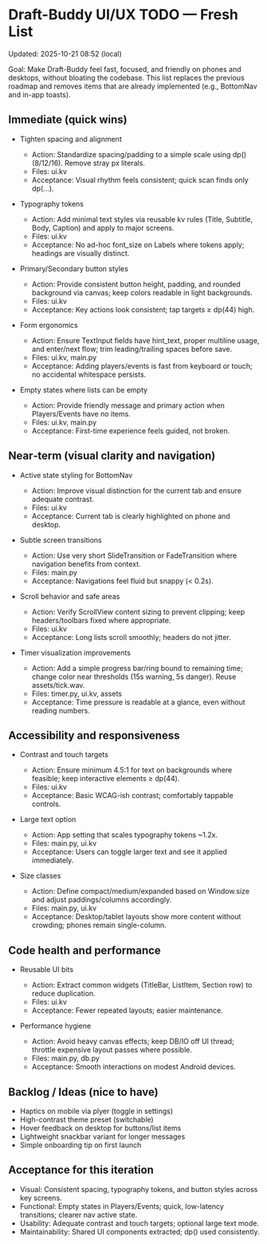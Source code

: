 # Draft-Buddy UI/UX TODO — Fresh List

Updated: 2025-10-21 08:52 (local)

Goal: Make Draft-Buddy feel fast, focused, and friendly on phones and desktops, without bloating the codebase. This list replaces the previous roadmap and removes items that are already implemented (e.g., BottomNav and in-app toasts).


## Immediate (quick wins)
- Tighten spacing and alignment
  - Action: Standardize spacing/padding to a simple scale using dp() (8/12/16). Remove stray px literals.
  - Files: ui.kv
  - Acceptance: Visual rhythm feels consistent; quick scan finds only dp(...).

- Typography tokens
  - Action: Add minimal text styles via reusable kv rules (Title, Subtitle, Body, Caption) and apply to major screens.
  - Files: ui.kv
  - Acceptance: No ad-hoc font_size on Labels where tokens apply; headings are visually distinct.

- Primary/Secondary button styles
  - Action: Provide consistent button height, padding, and rounded background via canvas; keep colors readable in light backgrounds.
  - Files: ui.kv
  - Acceptance: Key actions look consistent; tap targets ≥ dp(44) high.

- Form ergonomics
  - Action: Ensure TextInput fields have hint_text, proper multiline usage, and enter/next flow; trim leading/trailing spaces before save.
  - Files: ui.kv, main.py
  - Acceptance: Adding players/events is fast from keyboard or touch; no accidental whitespace persists.

- Empty states where lists can be empty
  - Action: Provide friendly message and primary action when Players/Events have no items.
  - Files: ui.kv, main.py
  - Acceptance: First-time experience feels guided, not broken.


## Near‑term (visual clarity and navigation)
- Active state styling for BottomNav
  - Action: Improve visual distinction for the current tab and ensure adequate contrast.
  - Files: ui.kv
  - Acceptance: Current tab is clearly highlighted on phone and desktop.

- Subtle screen transitions
  - Action: Use very short SlideTransition or FadeTransition where navigation benefits from context.
  - Files: main.py
  - Acceptance: Navigations feel fluid but snappy (< 0.2s).

- Scroll behavior and safe areas
  - Action: Verify ScrollView content sizing to prevent clipping; keep headers/toolbars fixed where appropriate.
  - Files: ui.kv
  - Acceptance: Long lists scroll smoothly; headers do not jitter.

- Timer visualization improvements
  - Action: Add a simple progress bar/ring bound to remaining time; change color near thresholds (15s warning, 5s danger). Reuse assets/tick.wav.
  - Files: timer.py, ui.kv, assets
  - Acceptance: Time pressure is readable at a glance, even without reading numbers.


## Accessibility and responsiveness
- Contrast and touch targets
  - Action: Ensure minimum 4.5:1 for text on backgrounds where feasible; keep interactive elements ≥ dp(44).
  - Files: ui.kv
  - Acceptance: Basic WCAG-ish contrast; comfortably tappable controls.

- Large text option
  - Action: App setting that scales typography tokens ~1.2x.
  - Files: main.py, ui.kv
  - Acceptance: Users can toggle larger text and see it applied immediately.

- Size classes
  - Action: Define compact/medium/expanded based on Window.size and adjust paddings/columns accordingly.
  - Files: main.py, ui.kv
  - Acceptance: Desktop/tablet layouts show more content without crowding; phones remain single-column.


## Code health and performance
- Reusable UI bits
  - Action: Extract common widgets (TitleBar, ListItem, Section row) to reduce duplication.
  - Files: ui.kv
  - Acceptance: Fewer repeated layouts; easier maintenance.

- Performance hygiene
  - Action: Avoid heavy canvas effects; keep DB/IO off UI thread; throttle expensive layout passes where possible.
  - Files: main.py, db.py
  - Acceptance: Smooth interactions on modest Android devices.


## Backlog / Ideas (nice to have)
- Haptics on mobile via plyer (toggle in settings)
- High-contrast theme preset (switchable)
- Hover feedback on desktop for buttons/list items
- Lightweight snackbar variant for longer messages
- Simple onboarding tip on first launch


## Acceptance for this iteration
- Visual: Consistent spacing, typography tokens, and button styles across key screens.
- Functional: Empty states in Players/Events; quick, low-latency transitions; clearer nav active state.
- Usability: Adequate contrast and touch targets; optional large text mode.
- Maintainability: Shared UI components extracted; dp() used consistently.
